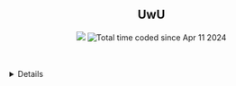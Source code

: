<h2><center>UwU</center></h2>

<p align="center">
  <img src="https://img.shields.io/badge/dynamic/json?label=Code%3A%3AStats&query=%24.total_xp&url=https%3A%2F%2Fcodestats.net%2Fapi%2Fusers%2Fpostpone&style=flat-square&color=ffc8dd" />
  <img src="https://wakatime.com/badge/user/018ec974-669b-45f8-b379-3fa76ebf450f.svg" alt="Total time coded since Apr 11 2024" />
  <br>
  <br>
  <br>
  <details>
    <p align="center">
  <img src="https://codestats-readme.wegfan.cn/history-graph/postpone?bg_color=101414" />
  <br>
  <br>
  <img src = "https://codestats-readme.avior.me/api?username=postpone&show_icons=true&theme=dark">
    </p>
  </details>
</p>
